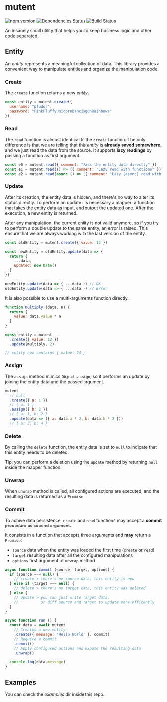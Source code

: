 # mutent

[![npm version](https://badge.fury.io/js/mutent.svg)](https://badge.fury.io/js/mutent)
[![Dependencies Status](https://david-dm.org/greguz/mutent.svg)](https://david-dm.org/greguz/mutent.svg)
[![Build Status](https://travis-ci.com/greguz/mutent.svg?branch=master)](https://travis-ci.com/greguz/mutent)

An insanely small utility that helps you to keep business logic and other code separated.

## Entity

An _entity_ represents a meaningful collection of data.
This library provides a convenient way to manipulate entities and organize the manipulation code.

### Create

The `create` function returns a new _entity_.

```javascript
const entity = mutent.create({
  username: "pfudor",
  password: "PinkFluffyUnicornDancingOnRainbows"
})
```

### Read

The `read` function is almost identical to the `create` function.
The only difference is that we are telling that this _entity_ is **already saved somewhere**,
and we just read the data from the source.
It supports **lazy readings** by passing a function as first argument.

```javascript
const e0 = mutent.read({ comment: "Pass the entity data directly" })
const e1 = mutent.read(() => ({ comment: "Lazy read with functions" }))
const e2 = mutent.read(async () => ({ comment: "Lazy (async) read with promises" }))
```

### Update

After its creation, the entity data is hidden, and there's no way to alter its status directly.
To perform an update it's necessary a mapper: a function that takes the entity data as input, and output the updated one.
After the execution, a new entity is returned.

After any manipulation, the current entity is not valid anymore, so if you try to perform
a double update to the same entity, an error is raised.
This ensure that we are always working with the last version of the entity.

```javascript
const oldEntity = mutent.create({ value: 12 })

const newEntity = oldEntity.update(data => {
  return {
    ...data,
    updated: new Date()
  }
})

newEntity.update(data => { ...data }) // OK
oldEntity.update(data => { ...data }) // Error
```

It is also possible to use a multi-arguments function directly.

```javascript
function multiply (data, n) {
  return {
    value: data.value * n
  }
}

const entity = mutent
  .create({ value: 12 })
  .update(multiply, 2)

// entity now contains { value: 24 }
```

### Assign

The `assign` method mimics `Object.assign`, so it performs an update by joining the entity data and the passed argument.

```javascript
mutent
  // null
  .create({ a: 1 })
  // { a: 1 }
  .assign({ b: 2 })
  // { a: 1, b: 2 }
  .update(data => ({ a: data.a * 2, b: data.b * 2 }))
  // { a: 2, b: 4 }
```

### Delete

By calling the `delete` function, the entity data is set to `null` to indicate that this entity needs to be deleted.

Tip: you can perform a deletion using the `update` method by returning `null` inside the mapper function.

### Unwrap

When `unwrap` method is called, all configured actions are executed, and the resulting data is returned as a `Promise`.

### Commit

To achive data persistence, `create` and `read` functions may accept a **commit** procedure as second argument.

It consists in a function that accepts three arguments and **may** return a `Promise`:
- `source` data when the entity was loaded the first time (`create` or `read`)
- `target` resulting data after all the configured manipulations
- `options` first argument of `unwrap` method

```javascript
async function commit (source, target, options) {
  if (source === null) {
    // create > there's no source data, this entity is new
  } else if (target === null) {
    // delete > there's no target data, this entity was deleted
  } else {
    // update > you can just write target data,
    //          or diff source and target to update more efficently
  }
}

async function run () {
  const data = await mutent
    // Creates a new entity
    .create({ message: "Hello World" }, commit)
    // Require a commit
    .commit()
    // Apply configured actions and expose the resulting data
    .unwrap()

  console.log(data.message)
}
```

## Examples

You can check the _examples_ dir inside this repo.
